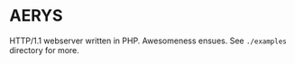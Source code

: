 # AERYS

HTTP/1.1 webserver written in PHP. Awesomeness ensues. See `./examples` directory for more.
